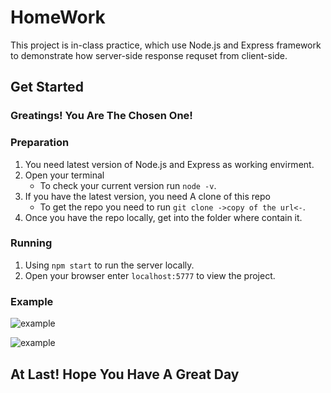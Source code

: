 # HomeWork

This project is in-class practice, which use Node.js and Express framework to demonstrate how server-side response requset from client-side.

## Get Started

### Greatings! You Are The Chosen One!

### Preparation

1. You need latest version of Node.js and Express as working envirment.
2. Open your terminal
   - To check your current version run `node -v`.
3. If you have the latest version, you need A clone of this repo
   - To get the repo you need to run `git clone ->copy of the url<-`.
4. Once you have the repo locally, get into the folder where contain it.

### Running

1. Using `npm start` to run the server locally.
2. Open your browser enter `localhost:5777` to view the project.

### Example

![example](http://g.recordit.co/YidD8zEL1f.gif)

![example](http://g.recordit.co/Agc8BXW7Mc.gif)

## At Last! Hope You Have A Great Day

